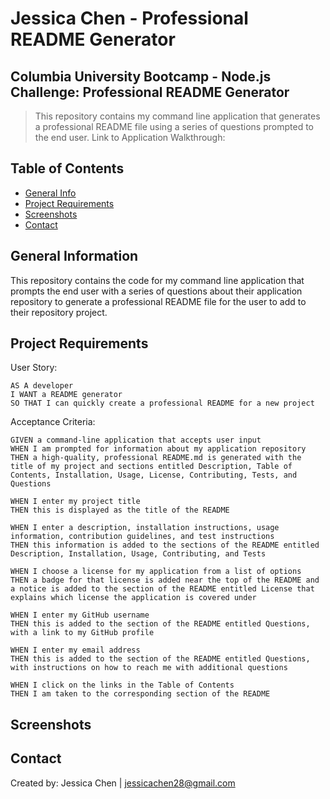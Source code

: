 # Jessica Chen - Professional README Generator

## Columbia University Bootcamp - Node.js Challenge: Professional README Generator

> This repository contains my command line application that generates a professional README file using a series of questions prompted to the end user.
> Link to Application Walkthrough:

## Table of Contents

- [General Info](#general-information)
- [Project Requirements](#project-requirements)
- [Screenshots](#screenshots)
- [Contact](#contact)

## General Information

This repository contains the code for my command line application that prompts the end user with a series of questions about their application repository to generate a professional README file for the user to add to their repository project.

## Project Requirements

User Story:

```
AS A developer
I WANT a README generator
SO THAT I can quickly create a professional README for a new project
```

Acceptance Criteria:

```
GIVEN a command-line application that accepts user input
WHEN I am prompted for information about my application repository
THEN a high-quality, professional README.md is generated with the title of my project and sections entitled Description, Table of Contents, Installation, Usage, License, Contributing, Tests, and Questions

WHEN I enter my project title
THEN this is displayed as the title of the README

WHEN I enter a description, installation instructions, usage information, contribution guidelines, and test instructions
THEN this information is added to the sections of the README entitled Description, Installation, Usage, Contributing, and Tests

WHEN I choose a license for my application from a list of options
THEN a badge for that license is added near the top of the README and a notice is added to the section of the README entitled License that explains which license the application is covered under

WHEN I enter my GitHub username
THEN this is added to the section of the README entitled Questions, with a link to my GitHub profile

WHEN I enter my email address
THEN this is added to the section of the README entitled Questions, with instructions on how to reach me with additional questions

WHEN I click on the links in the Table of Contents
THEN I am taken to the corresponding section of the README
```

## Screenshots

## Contact

Created by: Jessica Chen | jessicachen28@gmail.com
